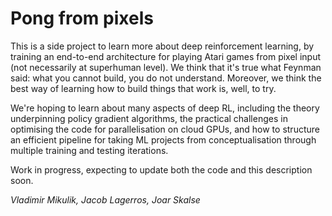 # Pong from pixels
This is a side project to learn more about deep reinforcement learning, by training an end-to-end architecture for playing Atari games from pixel input (not necessarily at superhuman level). We think that it's true what Feynman said: what you cannot build, you do not understand. Moreover, we think the best way of learning how to build things that work is, well, to try.

We're hoping to learn about many aspects of deep RL, including the theory underpinning policy gradient algorithms, the practical challenges in optimising the code for parallelisation on cloud GPUs, and how to structure an efficient pipeline for taking ML projects from conceptualisation through multiple training and testing iterations.

Work in progress, expecting to update both the code and this description soon.

_Vladimir Mikulik, Jacob Lagerros, Joar Skalse_
